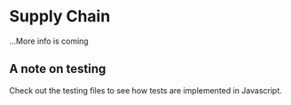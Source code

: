 # Supply Chain
...More info is coming

## A note on testing

Check out the testing files to see how tests are implemented in Javascript.
